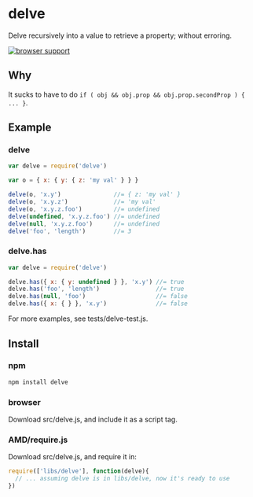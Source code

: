 # delve
Delve recursively into a value to retrieve a property; without erroring.

[![browser support](https://ci.testling.com/hughfdjackson/delve.png)](http://ci.testling.com/hughfdjackson/delve)

## Why
It sucks to have to do `if ( obj && obj.prop && obj.prop.secondProp ) { ... }`.

## Example

### delve

```javascript
var delve = require('delve')

var o = { x: { y: { z: 'my val' } } }

delve(o, 'x.y')               //= { z: 'my val' }
delve(o, 'x.y.z')             //= 'my val'
delve(o, 'x.y.z.foo')         //= undefined
delve(undefined, 'x.y.z.foo') //= undefined
delve(null, 'x.y.z.foo')      //= undefined
delve('foo', 'length')        //= 3
```
### delve.has

```javascript
var delve = require('delve')

delve.has({ x: { y: undefined } }, 'x.y') //= true
delve.has('foo', 'length')                //= true
delve.has(null, 'foo')                    //= false
delve.has({ x: { } }, 'x.y')              //= false
```

For more examples, see tests/delve-test.js.

## Install

### npm

```bash
npm install delve
```

### browser

Download src/delve.js, and include it as a script tag.

### AMD/require.js

Download src/delve.js, and require it in:

```javascript
require(['libs/delve'], function(delve){
  // ... assuming delve is in libs/delve, now it's ready to use
})
```
